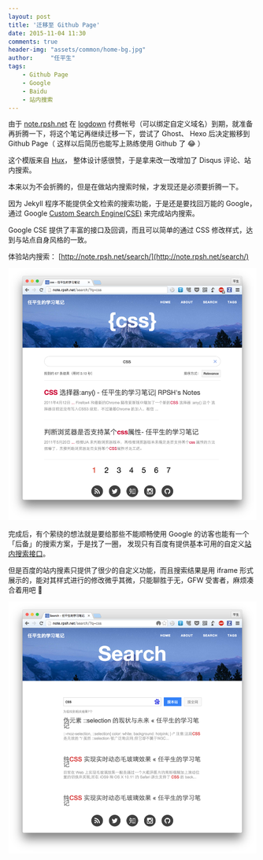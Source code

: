 ```yaml
---
layout: post
title: '迁移至 Github Page'
date: 2015-11-04 11:30
comments: true
header-img: "assets/common/home-bg.jpg"
author:     "任平生"
tags:
    - Github Page
    - Google
    - Baidu
    - 站内搜索
---
```


由于 [note.rpsh.net](http://note.rpsh.net) 在 [logdown](https://logdown.com) 付费帐号（可以绑定自定义域名）到期，就准备再折腾一下，将这个笔记再继续迁移一下，尝试了 Ghost、 Hexo 后决定搬移到 Github Page（ 这样以后简历也能写上熟练使用 Github 了 😂 ）

这个模版来自 [Hux](http://huangxuan.me/)， 整体设计感很赞，于是拿来改一改增加了 Disqus 评论、站内搜索。

本来以为不会折腾的，但是在做站内搜索时候，才发现还是必须要折腾一下。

因为 Jekyll 程序不能提供全文检索的搜索功能，于是还是要找回万能的 Google，通过 Google [Custom Search Engine(CSE)](https://cse.google.com/) 来完成站内搜索。

Google CSE 提供了丰富的接口及回调，而且可以简单的通过 CSS 修改样式，达到与站点自身风格的一致。

体验站内搜索： [http://note.rpsh.net/search/](http://note.rpsh.net/search/)

<img src="/assets/2015/11/google-site-search.png" alt="Google 站内搜索" />

完成后，有个萦绕的想法就是要给那些不能顺畅使用 Google 的访客也能有一个「后备」的搜索方案，于是找了一圈， 发现只有百度有提供基本可用的自定义[站内搜索接口](http://zn.baidu.com/)。

但是百度的站内搜素只提供了很少的自定义功能，而且搜索结果是用 iframe 形式展示的，能对其样式进行的修改微乎其微，只能聊胜于无，GFW 受害者，麻烦凑合着用吧 🙁

<img src="/assets/2015/11/baidu-site-search.png" alt="Baidu 站内搜索" />
